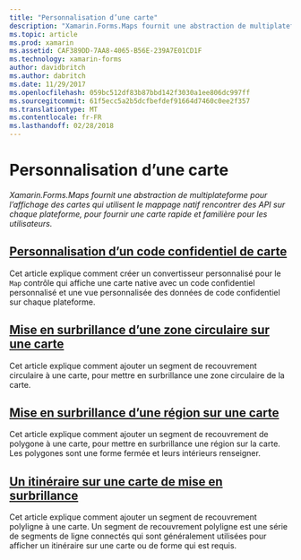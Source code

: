 ```yaml
---
title: "Personnalisation d’une carte"
description: "Xamarin.Forms.Maps fournit une abstraction de multiplateforme pour l’affichage des cartes qui utilisent le mappage natif rencontrer des API sur chaque plateforme, pour fournir une carte rapide et familière pour les utilisateurs."
ms.topic: article
ms.prod: xamarin
ms.assetid: CAF389DD-7AA8-4065-B56E-239A7E01CD1F
ms.technology: xamarin-forms
author: davidbritch
ms.author: dabritch
ms.date: 11/29/2017
ms.openlocfilehash: 059bc512df83b87bbd142f3030a1ee806dc997ff
ms.sourcegitcommit: 61f5ecc5a2b5dcfbefdef91664d7460c0ee2f357
ms.translationtype: MT
ms.contentlocale: fr-FR
ms.lasthandoff: 02/28/2018
---
```

# <a name="customizing-a-map"></a>Personnalisation d’une carte

_Xamarin.Forms.Maps fournit une abstraction de multiplateforme pour l’affichage des cartes qui utilisent le mappage natif rencontrer des API sur chaque plateforme, pour fournir une carte rapide et familière pour les utilisateurs._

## <a name="customizing-a-map-pincustomized-pinmd"></a>[Personnalisation d’un code confidentiel de carte](customized-pin.md)

Cet article explique comment créer un convertisseur personnalisé pour le `Map` contrôle qui affiche une carte native avec un code confidentiel personnalisé et une vue personnalisée des données de code confidentiel sur chaque plateforme.

## <a name="highlighting-a-circular-area-on-a-mapcircle-map-overlaymd"></a>[Mise en surbrillance d’une zone circulaire sur une carte](circle-map-overlay.md)

Cet article explique comment ajouter un segment de recouvrement circulaire à une carte, pour mettre en surbrillance une zone circulaire de la carte.

## <a name="highlighting-a-region-on-a-mappolygon-map-overlaymd"></a>[Mise en surbrillance d’une région sur une carte](polygon-map-overlay.md)

Cet article explique comment ajouter un segment de recouvrement de polygone à une carte, pour mettre en surbrillance une région sur la carte. Les polygones sont une forme fermée et leurs intérieurs renseigner.

## <a name="highlighting-a-route-on-a-mappolyline-map-overlaymd"></a>[Un itinéraire sur une carte de mise en surbrillance](polyline-map-overlay.md)

Cet article explique comment ajouter un segment de recouvrement polyligne à une carte. Un segment de recouvrement polyligne est une série de segments de ligne connectés qui sont généralement utilisées pour afficher un itinéraire sur une carte ou de forme qui est requis.
